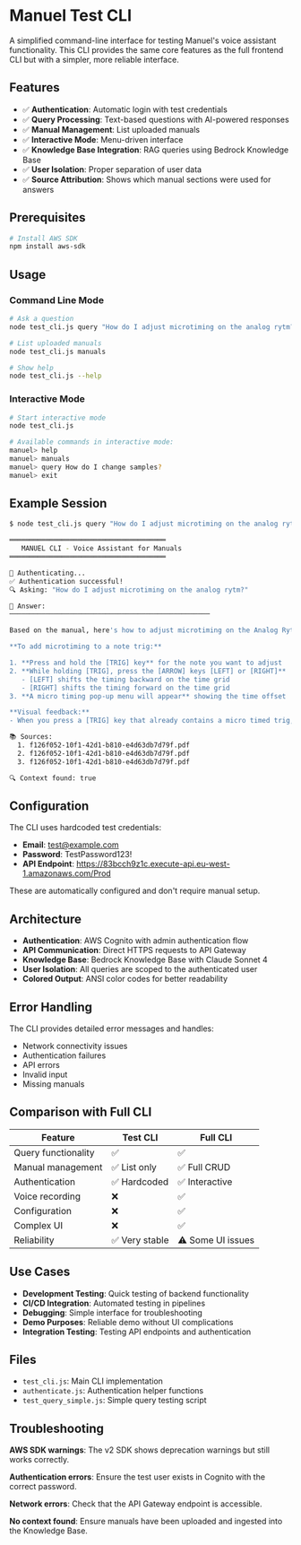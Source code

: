 # Manuel Test CLI

A simplified command-line interface for testing Manuel's voice assistant functionality. This CLI provides the same core features as the full frontend CLI but with a simpler, more reliable interface.

## Features

- ✅ **Authentication**: Automatic login with test credentials
- ✅ **Query Processing**: Text-based questions with AI-powered responses
- ✅ **Manual Management**: List uploaded manuals
- ✅ **Interactive Mode**: Menu-driven interface
- ✅ **Knowledge Base Integration**: RAG queries using Bedrock Knowledge Base
- ✅ **User Isolation**: Proper separation of user data
- ✅ **Source Attribution**: Shows which manual sections were used for answers

## Prerequisites

```bash
# Install AWS SDK
npm install aws-sdk
```

## Usage

### Command Line Mode

```bash
# Ask a question
node test_cli.js query "How do I adjust microtiming on the analog rytm?"

# List uploaded manuals
node test_cli.js manuals

# Show help
node test_cli.js --help
```

### Interactive Mode

```bash
# Start interactive mode
node test_cli.js

# Available commands in interactive mode:
manuel> help
manuel> manuals
manuel> query How do I change samples?
manuel> exit
```

## Example Session

```bash
$ node test_cli.js query "How do I adjust microtiming on the analog rytm?"

═══════════════════════════════════════
   MANUEL CLI - Voice Assistant for Manuals
═══════════════════════════════════════

🔐 Authenticating...
✅ Authentication successful!
🔍 Asking: "How do I adjust microtiming on the analog rytm?"

🤖 Answer:
──────────────────────────────────────────────────

Based on the manual, here's how to adjust microtiming on the Analog Rytm:

**To add microtiming to a note trig:**

1. **Press and hold the [TRIG] key** for the note you want to adjust
2. **While holding [TRIG], press the [ARROW] keys [LEFT] or [RIGHT]**
   - [LEFT] shifts the timing backward on the time grid
   - [RIGHT] shifts the timing forward on the time grid
3. **A micro timing pop-up menu will appear** showing the time offset

**Visual feedback:**
- When you press a [TRIG] key that already contains a micro timed trig, the [LEFT] or [RIGHT] arrow key will light up to indicate the direction of the micro timing that's currently applied.

📚 Sources:
  1. f126f052-10f1-42d1-b810-e4d63db7d79f.pdf
  2. f126f052-10f1-42d1-b810-e4d63db7d79f.pdf
  3. f126f052-10f1-42d1-b810-e4d63db7d79f.pdf

🔍 Context found: true
```

## Configuration

The CLI uses hardcoded test credentials:
- **Email**: test@example.com
- **Password**: TestPassword123!
- **API Endpoint**: https://83bcch9z1c.execute-api.eu-west-1.amazonaws.com/Prod

These are automatically configured and don't require manual setup.

## Architecture

- **Authentication**: AWS Cognito with admin authentication flow
- **API Communication**: Direct HTTPS requests to API Gateway
- **Knowledge Base**: Bedrock Knowledge Base with Claude Sonnet 4
- **User Isolation**: All queries are scoped to the authenticated user
- **Colored Output**: ANSI color codes for better readability

## Error Handling

The CLI provides detailed error messages and handles:
- Network connectivity issues
- Authentication failures
- API errors
- Invalid input
- Missing manuals

## Comparison with Full CLI

| Feature | Test CLI | Full CLI |
|---------|----------|----------|
| Query functionality | ✅ | ✅ |
| Manual management | ✅ List only | ✅ Full CRUD |
| Authentication | ✅ Hardcoded | ✅ Interactive |
| Voice recording | ❌ | ✅ |
| Configuration | ❌ | ✅ |
| Complex UI | ❌ | ✅ |
| Reliability | ✅ Very stable | ⚠️ Some UI issues |

## Use Cases

- **Development Testing**: Quick testing of backend functionality
- **CI/CD Integration**: Automated testing in pipelines
- **Debugging**: Simple interface for troubleshooting
- **Demo Purposes**: Reliable demo without UI complications
- **Integration Testing**: Testing API endpoints and authentication

## Files

- `test_cli.js`: Main CLI implementation
- `authenticate.js`: Authentication helper functions
- `test_query_simple.js`: Simple query testing script

## Troubleshooting

**AWS SDK warnings**: The v2 SDK shows deprecation warnings but still works correctly.

**Authentication errors**: Ensure the test user exists in Cognito with the correct password.

**Network errors**: Check that the API Gateway endpoint is accessible.

**No context found**: Ensure manuals have been uploaded and ingested into the Knowledge Base.